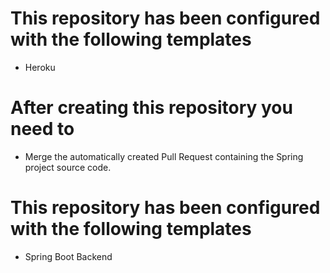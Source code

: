 

# This repository has been configured with the following templates

- Heroku


# After creating this repository you need to

- Merge the automatically created Pull Request containing the Spring project source code.



# This repository has been configured with the following templates

- Spring Boot Backend

